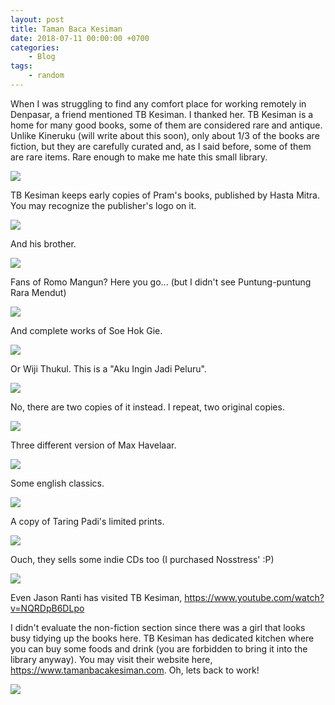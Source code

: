 ```yaml
---
layout: post
title: Taman Baca Kesiman
date: 2018-07-11 00:00:00 +0700
categories:
    - Blog
tags:
    - random
---
```



When I was struggling to find any comfort place for working remotely in Denpasar, a friend mentioned TB Kesiman. I thanked her. TB Kesiman is a home for many good books, some of them are considered rare and antique. Unlike Kineruku (will write about this soon), only about 1/3 of the books are fiction, but they are carefully curated and, as I said before, some of them are rare items. Rare enough to make me hate this small library.

<img src="/images/kesiman.jpeg">

TB Kesiman keeps early copies of Pram's books, published by Hasta Mitra. You may recognize the publisher's logo on it.

<img src="/images/kesiman-pram.jpeg">

And his brother.

<img src="/images/kesiman-soesilo-toer.jpeg">

Fans of Romo Mangun? Here you go... (but I didn't see Puntung-puntung Rara Mendut)

<img src="/images/kesiman-romo-mangun.jpeg">

And complete works of Soe Hok Gie.

<img src="/images/kesiman-gie.jpeg">

Or Wiji Thukul. This is a "Aku Ingin Jadi Peluru".

<img src="/images/kesiman-wiji-thukul-1.jpeg">

No, there are two copies of it instead. I repeat, two original copies.

<img src="/images/kesiman-wiji-thukul-2.jpeg">

Three different version of Max Havelaar.

<img src="/images/kesiman-max-havelaar.jpeg">

Some english classics.

<img src="/images/kesiman-english-classic.jpeg">


A copy of Taring Padi's limited prints.

<img src="/images/kesiman-taring-padi.jpeg">

Ouch, they sells some indie CDs too (I purchased Nosstress' :P)

<img src="/images/kesiman-music.jpeg">

Even Jason Ranti has visited TB Kesiman, <a href="https://www.youtube.com/watch?v=NQRDpB6DLpo" target="_blank">https://www.youtube.com/watch?v=NQRDpB6DLpo</a>

I didn't evaluate the non-fiction section since there was a girl that looks busy tidying up the books here. TB Kesiman has dedicated kitchen where you can buy some foods and drink (you are forbidden to bring it into the library anyway). You may visit their website here, <a href="https://www.tamanbacakesiman.com" target="_blank">https://www.tamanbacakesiman.com</a>. Oh, lets back to work!

<img src="/images/kesiman-table-chair.jpeg">



